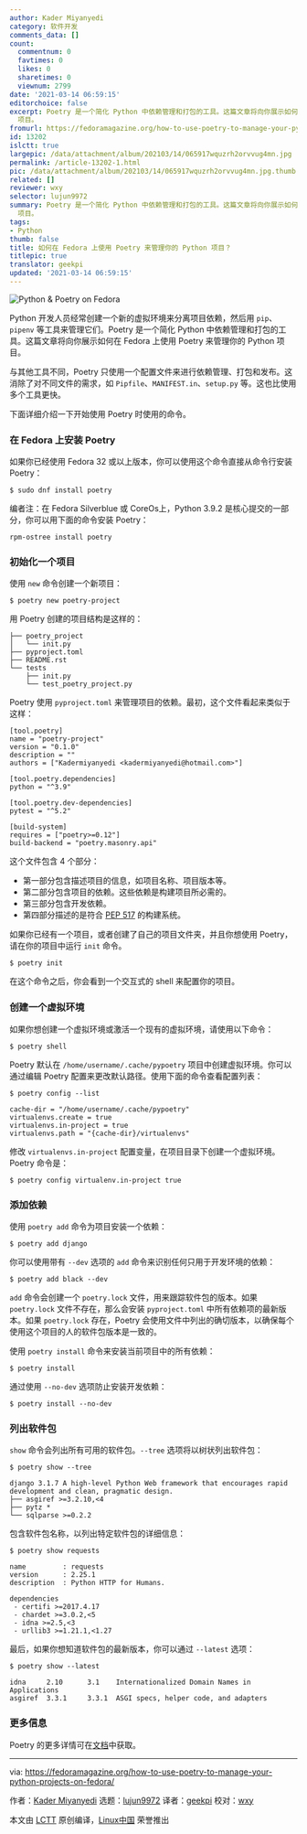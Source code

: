 ```yaml
---
author: Kader Miyanyedi
category: 软件开发
comments_data: []
count:
  commentnum: 0
  favtimes: 0
  likes: 0
  sharetimes: 0
  viewnum: 2799
date: '2021-03-14 06:59:15'
editorchoice: false
excerpt: Poetry 是一个简化 Python 中依赖管理和打包的工具。这篇文章将向你展示如何在 Fedora 上使用 Poetry 来管理你的 Python
  项目。
fromurl: https://fedoramagazine.org/how-to-use-poetry-to-manage-your-python-projects-on-fedora/
id: 13202
islctt: true
largepic: /data/attachment/album/202103/14/065917wquzrh2orvvug4mn.jpg
permalink: /article-13202-1.html
pic: /data/attachment/album/202103/14/065917wquzrh2orvvug4mn.jpg.thumb.jpg
related: []
reviewer: wxy
selector: lujun9972
summary: Poetry 是一个简化 Python 中依赖管理和打包的工具。这篇文章将向你展示如何在 Fedora 上使用 Poetry 来管理你的 Python
  项目。
tags:
- Python
thumb: false
title: 如何在 Fedora 上使用 Poetry 来管理你的 Python 项目？
titlepic: true
translator: geekpi
updated: '2021-03-14 06:59:15'
---
```


![Python & Poetry on Fedora](/data/attachment/album/202103/14/065917wquzrh2orvvug4mn.jpg)


Python 开发人员经常创建一个新的虚拟环境来分离项目依赖，然后用 `pip`、`pipenv` 等工具来管理它们。Poetry 是一个简化 Python 中依赖管理和打包的工具。这篇文章将向你展示如何在 Fedora 上使用 Poetry 来管理你的 Python 项目。


与其他工具不同，Poetry 只使用一个配置文件来进行依赖管理、打包和发布。这消除了对不同文件的需求，如 `Pipfile`、`MANIFEST.in`、`setup.py` 等。这也比使用多个工具更快。


下面详细介绍一下开始使用 Poetry 时使用的命令。


### 在 Fedora 上安装 Poetry


如果你已经使用 Fedora 32 或以上版本，你可以使用这个命令直接从命令行安装 Poetry：



```
$ sudo dnf install poetry

```

编者注：在 Fedora Silverblue 或 CoreOs上，Python 3.9.2 是核心提交的一部分，你可以用下面的命令安装 Poetry：



```
rpm-ostree install poetry

```

### 初始化一个项目


使用 `new` 命令创建一个新项目：



```
$ poetry new poetry-project

```

用 Poetry 创建的项目结构是这样的：



```
├── poetry_project
│   └── init.py
├── pyproject.toml
├── README.rst
└── tests
    ├── init.py
    └── test_poetry_project.py

```

Poetry 使用 `pyproject.toml` 来管理项目的依赖。最初，这个文件看起来类似于这样：



```
[tool.poetry]
name = "poetry-project"
version = "0.1.0"
description = ""
authors = ["Kadermiyanyedi <kadermiyanyedi@hotmail.com>"]

[tool.poetry.dependencies]
python = "^3.9"

[tool.poetry.dev-dependencies]
pytest = "^5.2"

[build-system]
requires = ["poetry>=0.12"]
build-backend = "poetry.masonry.api"

```

这个文件包含 4 个部分：


* 第一部分包含描述项目的信息，如项目名称、项目版本等。
* 第二部分包含项目的依赖。这些依赖是构建项目所必需的。
* 第三部分包含开发依赖。
* 第四部分描述的是符合 [PEP 517](https://www.python.org/dev/peps/pep-0517/) 的构建系统。


如果你已经有一个项目，或者创建了自己的项目文件夹，并且你想使用 Poetry，请在你的项目中运行 `init` 命令。



```
$ poetry init

```

在这个命令之后，你会看到一个交互式的 shell 来配置你的项目。


### 创建一个虚拟环境


如果你想创建一个虚拟环境或激活一个现有的虚拟环境，请使用以下命令：



```
$ poetry shell

```

Poetry 默认在 `/home/username/.cache/pypoetry` 项目中创建虚拟环境。你可以通过编辑 Poetry 配置来更改默认路径。使用下面的命令查看配置列表：



```
$ poetry config --list

cache-dir = "/home/username/.cache/pypoetry"
virtualenvs.create = true
virtualenvs.in-project = true
virtualenvs.path = "{cache-dir}/virtualenvs"

```

修改 `virtualenvs.in-project` 配置变量，在项目目录下创建一个虚拟环境。Poetry 命令是：



```
$ poetry config virtualenv.in-project true

```

### 添加依赖


使用 `poetry add` 命令为项目安装一个依赖：



```
$ poetry add django

```

你可以使用带有 `--dev` 选项的 `add` 命令来识别任何只用于开发环境的依赖：



```
$ poetry add black --dev

```

`add` 命令会创建一个 `poetry.lock` 文件，用来跟踪软件包的版本。如果 `poetry.lock` 文件不存在，那么会安装 `pyproject.toml` 中所有依赖项的最新版本。如果 `poetry.lock` 存在，Poetry 会使用文件中列出的确切版本，以确保每个使用这个项目的人的软件包版本是一致的。


使用 `poetry install` 命令来安装当前项目中的所有依赖：



```
$ poetry install

```

通过使用 `--no-dev` 选项防止安装开发依赖：



```
$ poetry install --no-dev

```

### 列出软件包


`show` 命令会列出所有可用的软件包。`--tree` 选项将以树状列出软件包：



```
$ poetry show --tree

django 3.1.7 A high-level Python Web framework that encourages rapid development and clean, pragmatic design.
├── asgiref >=3.2.10,<4
├── pytz *
└── sqlparse >=0.2.2

```

包含软件包名称，以列出特定软件包的详细信息：



```
$ poetry show requests

name         : requests
version      : 2.25.1
description  : Python HTTP for Humans.

dependencies
 - certifi >=2017.4.17
 - chardet >=3.0.2,<5
 - idna >=2.5,<3
 - urllib3 >=1.21.1,<1.27

```

最后，如果你想知道软件包的最新版本，你可以通过 `--latest` 选项：



```
$ poetry show --latest

idna     2.10      3.1    Internationalized Domain Names in Applications
asgiref  3.3.1     3.3.1  ASGI specs, helper code, and adapters

```

### 更多信息


Poetry 的更多详情可在[文档](https://python-poetry.org/docs/)中获取。




---


via: <https://fedoramagazine.org/how-to-use-poetry-to-manage-your-python-projects-on-fedora/>


作者：[Kader Miyanyedi](https://fedoramagazine.org/author/moonkat/) 选题：[lujun9972](https://github.com/lujun9972) 译者：[geekpi](https://github.com/geekpi) 校对：[wxy](https://github.com/wxy)


本文由 [LCTT](https://github.com/LCTT/TranslateProject) 原创编译，[Linux中国](https://linux.cn/) 荣誉推出